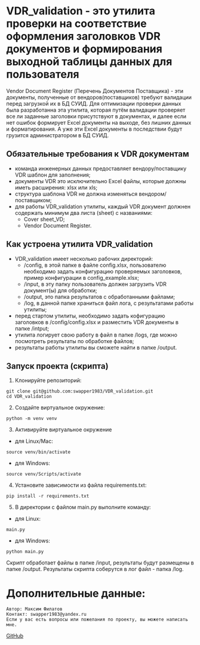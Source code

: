 # VDR_validation - это утилита проверки на соответствие оформления заголовков VDR документов и формирования выходной таблицы данных для пользователя
Vendor Document Register (Перечень Документов Поставщика) - эти документы, полученные от вендоров(поставщиков) требуют валидации
перед загрузкой их в БД СУИД. Для оптимизации проверки данных была разработанна эта утилита, которая путём валидации проверяет
все ли заданные заголовки присутствуют в документах, и далее если нет ошибок формирует Excel документы на выходе, без лишних данных и форматирования.
А уже эти Excel документы в последствии будут грузится администратором в БД СУИД.

## Обязательные требования к VDR документам
- команда инженерных данных предоставляет вендору/поставщику VDR шаблон для заполнения;
- документы VDR это исключительно Excel файлы, которые должны иметь расширения: xlsx или xls;
- структура шаблона VDR не должна изменяться вендором/поставщиком;
- для работы VDR_validation утилиты, каждый VDR документ должнен содержать минимум два листа (sheet) с названиями:
	- Cover sheet_VD;
	- Vendor Document Register.

## Как устроена утилита VDR_validation
- VDR_validation имеет несколько рабочих директорий:
	- /config, в этой папке в файле config.xlsx, пользователю необходимо задать конфигурацию проверяемых заголовков, пример конфигурации в config_example.xlsx;
	- /input, в эту папку пользователь должен загрузить VDR документ(ы) для обработки;
	- /output, это папка результатов с обработанными файлами;
	- /log, в данной папке храниться файл лога, с результатами работы утилиты;
- перед стартом утилиты, необходимо задать кофигурацию заголовков в /config/config.xlsx и разместить VDR документы в папке /intput;
- утилита логирует свою работу в файл в папке /logs, где можно посмотреть результаты по обработке файлов;
- результаты работы утилиты вы сможете найти в папке /output.

## Запуск проекта (скрипта)
1. Клонируйте репозиторий:
```
git clone git@github.com:swapper1983/VDR_validation.git
cd VDR_validation
```

2. Создайте виртуальное окружение:
```
python -m venv venv
```
3. Активируйте виртуальное окружение
* для Linux/Mac:
```
source venv/bin/activate
```

* для Windows:
```
source venv/Scripts/activate
```

4. Установите зависимости из файла requirements.txt:
```
pip install -r requirements.txt
```

5. В директории с файлом main.py выполните команду: 
* для Linux:
```
main.py
```

* для Windows:
```
python main.py
```
Скрипт обработает файлы в папке /input, результаты будут размещены в папке /output.
Результаты скрипта соберутся в лог файл - папка /log.


# Дополнительные данные:
	Автор: Максим Филатов
	Контакт: swapper1983@yandex.ru
	Если у вас есть вопросы или пожелания по проекту, вы можете написать мне. 
[GitHub](https://github.com/swapper1983)